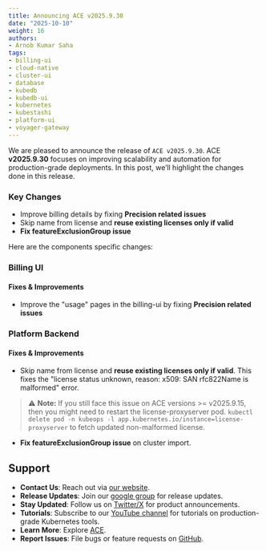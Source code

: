 ```yaml
---
title: Announcing ACE v2025.9.30
date: "2025-10-10"
weight: 16
authors:
- Arnob Kumar Saha
tags:
- billing-ui
- cloud-native
- cluster-ui
- database
- kubedb
- kubedb-ui
- kubernetes
- kubestashi
- platform-ui
- voyager-gateway
---
```


We are pleased to announce the release of `ACE v2025.9.30`. ACE **v2025.9.30** focuses on improving scalability and automation for production-grade deployments. In this post, we’ll highlight the changes done in this release.

### Key Changes
- Improve billing details by fixing **Precision related issues**
- Skip name from license and **reuse existing licenses only if valid**
- **Fix featureExclusionGroup issue**

Here are the components specific changes:

### Billing UI

#### Fixes & Improvements
- Improve the "usage" pages  in the billing-ui by fixing **Precision related issues**

### Platform Backend

#### Fixes & Improvements
- Skip name from license and **reuse existing licenses only if valid**. This fixes the "license status unknown, reason: x509: SAN rfc822Name is malformed" error.
> ⚠️ **Note:** If you still face this issue on ACE versions >= v2025.9.15, then you might need to restart the license-proxyserver pod. `kubectl delete pod -n kubeops -l app.kubernetes.io/instance=license-proxyserver` to fetch updated non-malformed license.

- **Fix featureExclusionGroup issue** on cluster import.

## Support
- **Contact Us**: Reach out via [our website](https://appscode.com/contact/).
- **Release Updates**: Join our [google group](https://groups.google.com/a/appscode.com/g/releases) for release updates.
- **Stay Updated**: Follow us on [Twitter/X](https://x.com/appscode) for product announcements.
- **Tutorials**: Subscribe to our [YouTube channel](https://youtube.com/@appscode) for tutorials on production-grade Kubernetes tools.
- **Learn More**: Explore [ACE](https://appscode.com/docs/).
- **Report Issues**: File bugs or feature requests on [GitHub](https://github.com/appscode-cloud/launchpad/issues).
